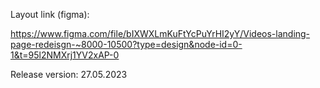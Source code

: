 Layout link (figma): 

https://www.figma.com/file/bIXWXLmKuFtYcPuYrHI2yY/Videos-landing-page-redeisgn-~8000-10500?type=design&node-id=0-1&t=95l2NMXrj1YV2xAP-0

Release version: 27.05.2023